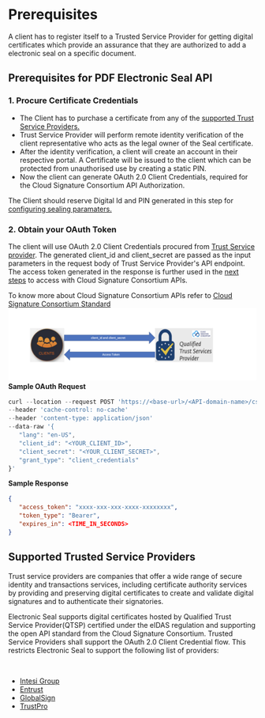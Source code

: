 # Prerequisites
A client has to register itself to a Trusted Service Provider for getting digital certificates which provide an 
assurance that they are authorized to add a electronic seal on a specific document.

## Prerequisites for PDF Electronic Seal API

### 1. Procure Certificate Credentials
* The Client has to purchase a certificate from any of the [supported Trust Service Providers.](/overview/digital-seal-api/prerequisites/#supported-trusted-service-providers)
* Trust Service Provider will perform remote identity verification of the client representative who acts as the legal owner of the Seal certificate.
* After the identity verification, a client will create an account in their respective portal. A Certificate will be issued to the client which 
can be protected from unauthorised use by creating a static PIN.
* Now the client can generate OAuth 2.0 Client Credentials, required for the Cloud Signature Consortium API Authorization.

The Client should reserve Digital Id and PIN generated in this step for [configuring sealing paramaters.](/overview/digital-seal-api/quickstarts/#1-configure-sealing-parameters)

### 2. Obtain your OAuth Token

The client will use OAuth 2.0 Client Credentials procured from [Trust Service provider](/overview/digital-seal-api/prerequisites/#1-procure-certificate-credentials). 
The generated client_id and client_secret are passed as the input parameters in the request body of Trust Service Provider's API endpoint. 
The access token generated in the response is further used in the [next steps](/overview/digital-seal-api/quickstarts/#2-configure-sealing-parameters)
to access with Cloud Signature Consortium APIs.

To know more about Cloud Signature Consortium APIs refer to [Cloud Signature Consortium Standard](https://cloudsignatureconsortium.org/wp-content/uploads/2020/01/CSC_API_V1_1.0.4.0.pdf)
![TSP Token Generation](../images/TSPToken.png)
**Sample OAuth Request**
```javascript
curl --location --request POST 'https://<base-url>/<API-domain-name>/csc/v0/oauth2/token'
--header 'cache-control: no-cache'
--header 'content-type: application/json'
--data-raw '{
   "lang": "en-US",
   "client_id": "<YOUR_CLIENT_ID>",
   "client_secret": "<YOUR_CLIENT_SECRET>",
   "grant_type": "client_credentials"
}'
```

**Sample Response**
```json
{
   "access_token": "xxxx-xxx-xxx-xxxx-xxxxxxxx",
   "token_type": "Bearer",
   "expires_in": <TIME_IN_SECONDS>
}
```

## Supported Trusted Service Providers

Trust service providers are companies that offer a wide range of secure identity and transactions services, including 
certificate authority services by providing and preserving digital certificates to create and validate digital signatures 
and to authenticate their signatories.

Electronic Seal supports digital certificates hosted by Qualified Trust Service Provider(QTSP) certified under the eIDAS 
regulation and supporting the open API standard from the Cloud Signature Consortium. Trusted Service Providers shall support 
the OAuth 2.0 Client Credential flow. This restricts Electronic Seal to support the following list of providers: <!-- REFERENCES https://helpx.adobe.com/acrobat/kb/approved-trust-list1.html -->

<br/>

* [Intesi Group](https://www.intesigroup.com/en/)
* [Entrust](https://www.entrust.com/pdf-signing-certificates/)
* [GlobalSign](https://www.globalsign.com/en/digital-signatures)
* [TrustPro](https://www.trustpro.eu/)